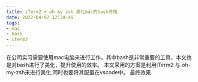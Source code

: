 ```yaml
---
title: iTerm2 + oh my zsh 美化mac的bash终端
date: 2022-04-02 12:34:49
tags:
- mac
- bash
- iterm2
---
```

在公司实习需要使用mac电脑来进行工作，其中bash是非常重要的工具，本文也是对bash进行了美化，提升使用的效率。
本文采用的方案是利用ITerm2 与 oh-my-zsh来进行美化,同时也要将其配置在vscode中。
最终效果